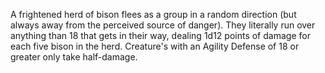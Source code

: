 A frightened herd of bison flees as a group in a random direction (but always away from the perceived source of danger). They literally run over anything than 18 that gets in their way, dealing 1d12 points of damage for each five bison in the herd. Creature's with an Agility Defense of 18 or greater only take half-damage.